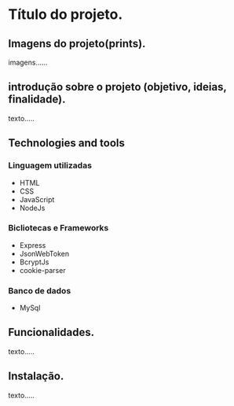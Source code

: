 # Título do projeto.

<!-- ## Imagens do projeto(prints). -->
## Imagens do projeto(prints).

imagens......

## introdução sobre o projeto (objetivo, ideias, finalidade).

texto.....

<!-- linguagens, bibliotecas, banco de dados utilizados. -->
## Technologies and tools 


### Linguagem utilizadas
- HTML
- CSS
- JavaScript
- NodeJs

### Bicliotecas e Frameworks
- Express
- JsonWebToken
- BcryptJs
- cookie-parser

### Banco de dados

- MySql

## Funcionalidades.

texto.....


## Instalação.

texto.....
